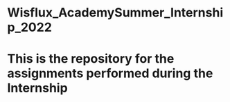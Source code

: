 # Wisflux_AcademySummer_Internship_2022
# This is the repository for the assignments performed during the Internship
